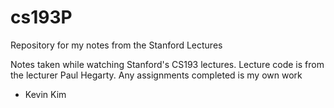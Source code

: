 # cs193P
Repository for my notes from the Stanford Lectures

Notes taken while watching Stanford's CS193 lectures.
Lecture code is from the lecturer Paul Hegarty.
Any assignments completed is my own work

- Kevin Kim
